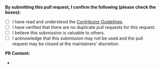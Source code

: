 <!-- Before creating a PR, please select one of the labels in the right-hand side Labels option: [feature], [fix], [documentation], [translation]. This will help Actions categorize PRs for Releases. -->

**By submitting this pull request, I confirm the following (please check the boxes):**

- [ ] I have read and understood the [Contributor Guidelines](https://github.com/Redot-Experimental/redot-experimental-docs/blob/master/CONTRIBUTING.md).
- [ ] I have verified that there are no duplicate pull requests for this request.
- [ ] I believe this submission is valuable to others.
- [ ] I acknowledge that this submission may not be used and the pull request may be closed at the maintainers' discretion.

**PR Content:**

-
